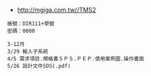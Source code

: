 - http://mgiga.com.tw//TMS2
```
帳號：DIR111+學號
密碼：0000
```
```
3-12月
3/29 輸入子系統
4/5 需求項目.規格書ＳＰＳ.ＰＥＰ.使用案例圖.操作畫面
5/26 設計文件SDS(.pdf)
```
